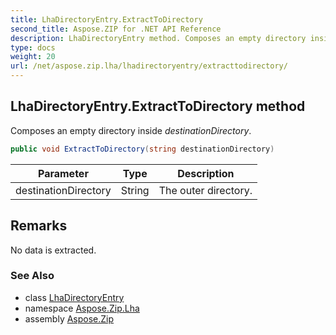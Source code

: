 ```yaml
---
title: LhaDirectoryEntry.ExtractToDirectory
second_title: Aspose.ZIP for .NET API Reference
description: LhaDirectoryEntry method. Composes an empty directory inside destinationDirectory
type: docs
weight: 20
url: /net/aspose.zip.lha/lhadirectoryentry/extracttodirectory/
---
```

## LhaDirectoryEntry.ExtractToDirectory method

Composes an empty directory inside *destinationDirectory*.

```csharp
public void ExtractToDirectory(string destinationDirectory)
```

| Parameter | Type | Description |
| --- | --- | --- |
| destinationDirectory | String | The outer directory. |

## Remarks

No data is extracted.

### See Also

* class [LhaDirectoryEntry](../)
* namespace [Aspose.Zip.Lha](../../lhadirectoryentry/)
* assembly [Aspose.Zip](../../../)


